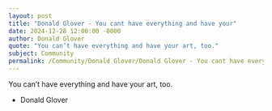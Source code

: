 ```yaml
---
layout: post
title: "Donald Glover - You cant have everything and have your"
date: 2024-12-28 12:00:00 -0000
author: Donald Glover
quote: "You can’t have everything and have your art, too."
subject: Community
permalink: /Community/Donald Glover/Donald Glover - You cant have everything and have your
---
```


You can’t have everything and have your art, too.

- Donald Glover
